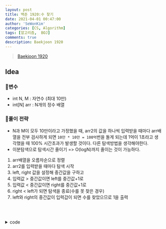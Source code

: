 ```yaml
---
layout: post
title: 백준 1920:수 찾기
date: 2021-04-01 00:47:00
author: 'SeWonKim'
categories: [CS, Algorithm]
tags: [알고리즘,  BOJ]
comments: true
description: Baekjoon 1920
---
```


> [Baekjoon 1920](https://www.acmicpc.net/problem/1920)

## Idea

### 🥚변수

- int N, M : 자연수 (최대 10만)
- int[N] arr : N개의 정수 배열

### 🍳풀이 전략

- N과 M이 모두 10만이라고 가정했을 때, arr2의 값을 하나씩 입력받을 때마다 arr배열을 전부 검사하게 되면 `10만 * 10만 = 100억`번을 돌게 되는데 1억이 1초라고 생각했을 때 100% 시간초과가 발생할 것이다. 다른 탐색방법을 생각해야한다.
- 이분탐색으로 탐색시간 줄이기 => O(logN)까지 줄이는 것이 가능하다.

1. arr배열을 오름차순으로 정렬
2. arr2를 입력받을 때마다 탐색 시작
3. left, right 값을 설정해 중간값을 구하고
4. 입력값 > 중간값이면 left를 중간값+1로
5. 입력값 < 중간값이면 right를 중간값+1로
6. right < left가 되면 탐색을 종료(수를 못 찾은 경우)
7. left와 right의 중간값이 입력갑이 되면 수를 찾았으므로 1을 출력

&nbsp;  
&nbsp;


<details>
<summary>code</summary>
<div markdown="1">

```java

import java.io.BufferedReader;
import java.io.InputStreamReader;
import java.util.Arrays;
import java.util.StringTokenizer;

public class Main {
	public static void main(String[] args) throws Exception {
		BufferedReader br = new BufferedReader(new InputStreamReader(System.in));
		StringTokenizer st = null;
		int N, M;
		int[] arr, arr2;
		N = Integer.parseInt(br.readLine());
		arr = new int[N];
		st = new StringTokenizer(br.readLine(), " ");
		for (int i = 0; i < N; i++) {
			arr[i] = Integer.parseInt(st.nextToken());
		}
		Arrays.sort(arr);
		M = Integer.parseInt(br.readLine());
		st = new StringTokenizer(br.readLine(), " ");
		for (int i = 0; i < M; i++) {
			int num = Integer.parseInt(st.nextToken());
			int left = 0;
			int right = N - 1;
			search(left, right, arr, num);
		}
	}

	private static void search(int left, int right, int[] arr, int num) {
		// 기저조건
		if (left > right) {
			System.out.println(0);
			return;
		}

		// 유도조건
		int middle = (left + right) / 2;
		if (arr[middle] == num) {
			System.out.println(1);
			return;
		}

		if (arr[middle] < num) {
			search(middle + 1, right, arr, num);
		} else {
			search(left, middle - 1, arr, num);
		}

	}
}


```

</div>
</details>

&nbsp;  
&nbsp;
